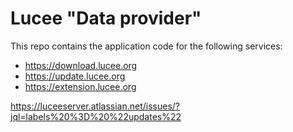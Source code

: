 # Lucee "Data provider"

This repo contains the application code for the following services:

* https://download.lucee.org
* https://update.lucee.org
* https://extension.lucee.org

https://luceeserver.atlassian.net/issues/?jql=labels%20%3D%20%22updates%22
